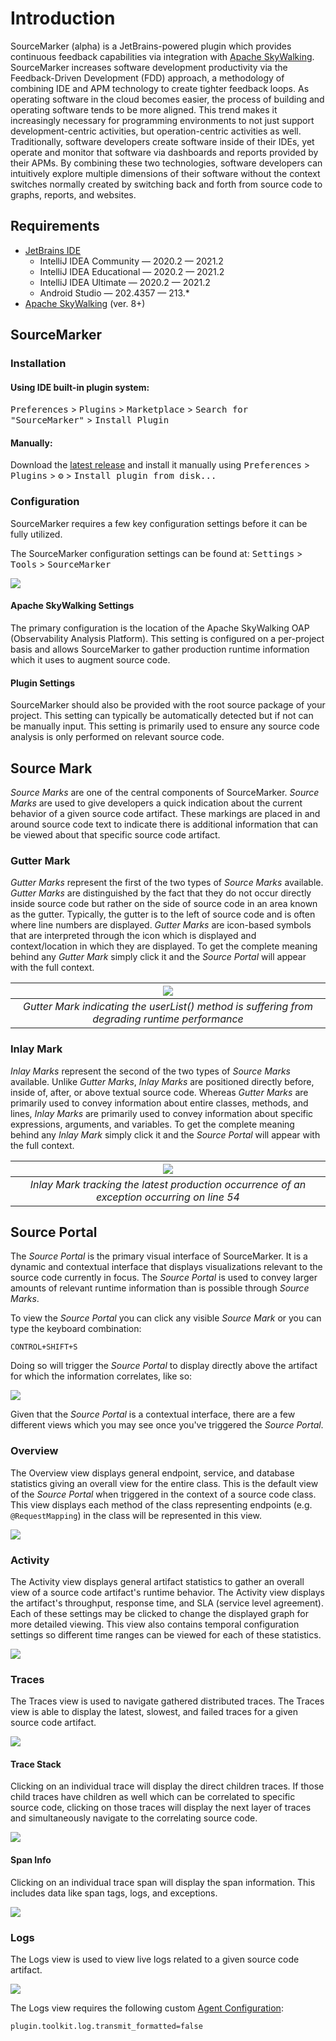 # Introduction

SourceMarker (alpha) is a JetBrains-powered plugin which provides continuous feedback capabilities via integration with [Apache SkyWalking](https://github.com/apache/skywalking). SourceMarker increases software development productivity via the Feedback-Driven Development (FDD) approach, a methodology of combining IDE and APM technology to create tighter feedback loops. As operating software in the cloud becomes easier, the process of building and operating software tends to be more aligned. This trend makes it increasingly necessary for programming environments to not just support development-centric activities, but operation-centric activities as well. Traditionally, software developers create software inside of their IDEs, yet operate and monitor that software via dashboards and reports provided by their APMs. By combining these two technologies, software developers can intuitively explore multiple dimensions of their software without the context switches normally created by switching back and forth from source code to graphs, reports, and websites.

## Requirements

 - [JetBrains IDE](https://www.jetbrains.com)
    - IntelliJ IDEA Community — 2020.2 — 2021.2
    - IntelliJ IDEA Educational — 2020.2 — 2021.2
    - IntelliJ IDEA Ultimate — 2020.2 — 2021.2
    - Android Studio — 202.4357 — 213.*
 - [Apache SkyWalking](https://skywalking.apache.org/) (ver. 8+)

## SourceMarker

### Installation

#### Using IDE built-in plugin system:

  <kbd>Preferences</kbd> > <kbd>Plugins</kbd> > <kbd>Marketplace</kbd> > <kbd>Search for "SourceMarker"</kbd> > <kbd>Install Plugin</kbd>

#### Manually:

  Download the [latest release](https://github.com/sourceplusplus/SourceMarker/releases/latest) and install it manually using
  <kbd>Preferences</kbd> > <kbd>Plugins</kbd> > <kbd>⚙️</kbd> > <kbd>Install plugin from disk...</kbd>



### Configuration

SourceMarker requires a few key configuration settings before it can be fully utilized.

The SourceMarker configuration settings can be found at: <kbd>Settings</kbd> > <kbd>Tools</kbd> > <kbd>SourceMarker</kbd>

![](../.github/media/screenshots/plugin_configuration.png)

#### Apache SkyWalking Settings

The primary configuration is the location of the Apache SkyWalking OAP (Observability Analysis Platform). This setting is configured on a per-project basis and allows SourceMarker to gather production runtime information which it uses to augment source code.

#### Plugin Settings

SourceMarker should also be provided with the root source package of your project. This setting can typically be automatically detected but if not can be manually input. This setting is primarily used to ensure any source code analysis is only performed on relevant source code.



## Source Mark

*Source Marks* are one of the central components of SourceMarker. *Source Marks* are used to give developers a quick indication about the current behavior of a given source code artifact. These markings are placed in and around source code text to indicate there is additional information that can be viewed about that specific source code artifact.



### Gutter Mark

*Gutter Marks* represent the first of the two types of *Source Marks* available. *Gutter Marks* are distinguished by the fact that they do not occur directly inside source code but rather on the side of source code in an area known as the gutter. Typically, the gutter is to the left of source code and is often where line numbers are displayed. *Gutter Marks* are icon-based symbols that are interpreted through the icon which is displayed and context/location in which they are displayed. To get the complete meaning behind any *Gutter Mark* simply click it and the *Source Portal* will appear with the full context.

|    ![](../.github/media/screenshots/performance_ramp.png)    |
| :----------------------------------------------------------: |
| *Gutter Mark indicating the userList() method is suffering from degrading runtime performance* |



### Inlay Mark

*Inlay Marks* represent the second of the two types of *Source Marks* available. Unlike *Gutter Marks*, *Inlay Marks* are positioned directly before, inside of, after, or above textual source code. Whereas *Gutter Marks* are primarily used to convey information about entire classes, methods, and lines, *Inlay Marks* are primarily used to convey information about specific expressions, arguments, and variables. To get the complete meaning behind any *Inlay Mark* simply click it and the *Source Portal* will appear with the full context.

|      ![](../.github/media/screenshots/track_sioobe.gif)      |
| :----------------------------------------------------------: |
| *Inlay Mark tracking the latest production occurrence of an exception occurring on line 54* |



## Source Portal

The *Source Portal* is the primary visual interface of SourceMarker. It is a dynamic and contextual interface that displays visualizations relevant to the source code currently in focus. The *Source Portal* is used to convey larger amounts of relevant runtime information than is possible through *Source Marks*.

To view the *Source Portal* you can click any visible *Source Mark* or you can type the keyboard combination:

```
CONTROL+SHIFT+S
```

Doing so will trigger the *Source Portal* to display directly above the artifact for which the information correlates, like so:

![](../.github/media/screenshots/open_activity.gif)

Given that the *Source Portal* is a contextual interface, there are a few different views which you may see once you've triggered the *Source Portal*.



### Overview

The Overview view displays general endpoint, service, and database statistics giving an overall view for the entire class. This is the default view of the *Source Portal* when triggered in the context of a source code class. This view displays each method of the class representing endpoints (e.g. `@RequestMapping`) in the class will be represented in this view.

![](../.github/media/screenshots/overview.gif)



### Activity

The Activity view displays general artifact statistics to gather an overall view of a source code artifact's runtime behavior. The Activity view displays the artifact's throughput, response time, and SLA (service level agreement). Each of these settings may be clicked to change the displayed graph for more detailed viewing. This view also contains temporal configuration settings so different time ranges can be viewed for each of these statistics.

![](../.github/media/screenshots/activity_view.gif)



### Traces

The Traces view is used to navigate gathered distributed traces. The Traces view is able to display the latest, slowest, and failed traces for a given source code artifact.

![](../.github/media/screenshots/latest_traces.gif)



#### Trace Stack

Clicking on an individual trace will display the direct children traces. If those child traces have children as well which can be correlated to specific source code, clicking on those traces will display the next layer of traces and simultaneously navigate to the correlating source code.

![](../.github/media/screenshots/trace_stack.png)



#### Span Info

Clicking on an individual trace span will display the span information. This includes data like span tags, logs, and exceptions.

![](../.github/media/screenshots/span_info.gif)



### Logs

The Logs view is used to view live logs related to a given source code artifact.

![](../.github/media/screenshots/logging.gif)



The Logs view requires the following custom [Agent Configuration](https://github.com/apache/skywalking/blob/master/docs/en/setup/service-agent/java-agent/README.md#table-of-agent-configuration-properties):

```properties
plugin.toolkit.log.transmit_formatted=false
```
